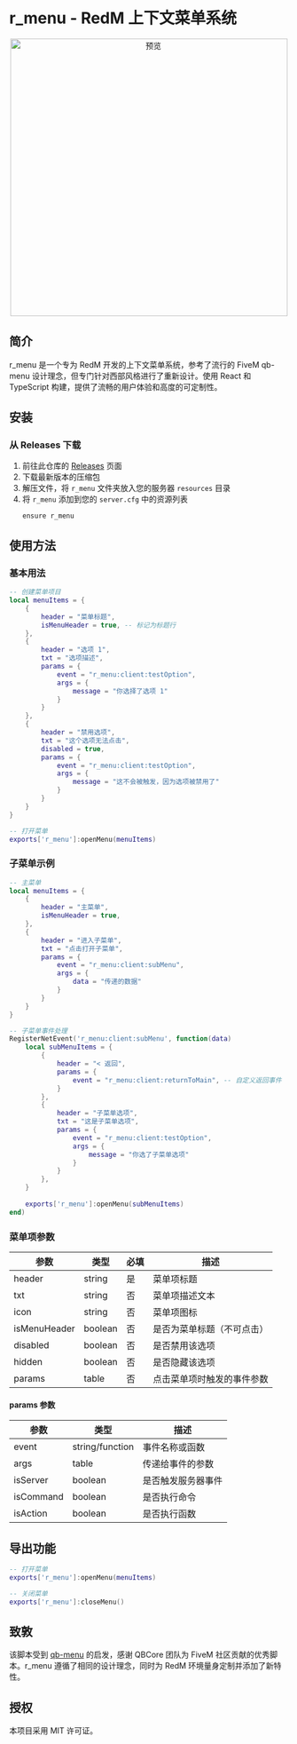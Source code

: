 # r_menu - RedM 上下文菜单系统

<div align="center">
  <img src="https://r2.fivemanage.com/o0SQp9T24AoAbL1nduWW2/r_menu.png" alt="预览" width="500px">
</div>

## 简介

r_menu 是一个专为 RedM 开发的上下文菜单系统，参考了流行的 FiveM qb-menu 设计理念，但专门针对西部风格进行了重新设计。使用 React 和 TypeScript 构建，提供了流畅的用户体验和高度的可定制性。

## 安装

### 从 Releases 下载

1. 前往此仓库的 [Releases](https://github.com/USERNAME/r_menu/releases) 页面
2. 下载最新版本的压缩包
3. 解压文件，将 `r_menu` 文件夹放入您的服务器 `resources` 目录
4. 将 `r_menu` 添加到您的 `server.cfg` 中的资源列表
   ```
   ensure r_menu
   ```

## 使用方法

### 基本用法

```lua
-- 创建菜单项目
local menuItems = {
    {
        header = "菜单标题",
        isMenuHeader = true, -- 标记为标题行
    },
    {
        header = "选项 1",
        txt = "选项描述",
        params = {
            event = "r_menu:client:testOption",
            args = {
                message = "你选择了选项 1"
            }
        }
    },
    {
        header = "禁用选项",
        txt = "这个选项无法点击",
        disabled = true,
        params = {
            event = "r_menu:client:testOption",
            args = {
                message = "这不会被触发，因为选项被禁用了"
            }
        }
    }
}

-- 打开菜单
exports['r_menu']:openMenu(menuItems)
```

### 子菜单示例

```lua
-- 主菜单
local menuItems = {
    {
        header = "主菜单",
        isMenuHeader = true,
    },
    {
        header = "进入子菜单",
        txt = "点击打开子菜单",
        params = {
            event = "r_menu:client:subMenu",
            args = {
                data = "传递的数据"
            }
        }
    }
}

-- 子菜单事件处理
RegisterNetEvent('r_menu:client:subMenu', function(data)
    local subMenuItems = {
        {
            header = "< 返回",
            params = {
                event = "r_menu:client:returnToMain", -- 自定义返回事件
            }
        },
        {
            header = "子菜单选项",
            txt = "这是子菜单选项",
            params = {
                event = "r_menu:client:testOption",
                args = {
                    message = "你选了子菜单选项"
                }
            }
        },
    }
    
    exports['r_menu']:openMenu(subMenuItems)
end)
```

### 菜单项参数

| 参数 | 类型 | 必填 | 描述 |
|----------|--------|---------|------------------------------------------------------|
| header | string | 是 | 菜单项标题 |
| txt | string | 否 | 菜单项描述文本 |
| icon | string | 否 | 菜单项图标 |
| isMenuHeader | boolean | 否 | 是否为菜单标题（不可点击） |
| disabled | boolean | 否 | 是否禁用该选项 |
| hidden | boolean | 否 | 是否隐藏该选项 |
| params | table | 否 | 点击菜单项时触发的事件参数 |

#### params 参数

| 参数 | 类型 | 描述 |
|----------|--------|-------------|
| event | string/function | 事件名称或函数 |
| args | table | 传递给事件的参数 |
| isServer | boolean | 是否触发服务器事件 |
| isCommand | boolean | 是否执行命令 |
| isAction | boolean | 是否执行函数 |

## 导出功能

```lua
-- 打开菜单
exports['r_menu']:openMenu(menuItems)

-- 关闭菜单
exports['r_menu']:closeMenu()
```

## 致敦

该脚本受到 [qb-menu](https://github.com/qbcore-framework/qb-menu) 的启发，感谢 QBCore 团队为 FiveM 社区贡献的优秀脚本。r_menu 遵循了相同的设计理念，同时为 RedM 环境量身定制并添加了新特性。

## 授权

本项目采用 MIT 许可证。
